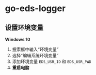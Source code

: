 # go-eds-logger
## 设置环境变量
**Windows 10**
1. 搜索框中输入“环境变量”
2. 选择“编辑系统环境变量”
3. 添加环境变量 `EDS_USR_ID` 和 `EDS_USR_PWD`
4. **重启电脑**


